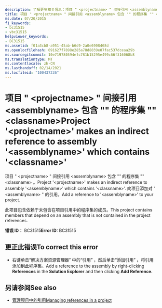 ```yaml
---
description: 了解更多相关信息：项目 " <projectname> " 间接引用 <assemblyname> 包含 "" 的程序集 " <classname> "
title: 项目 " <projectname> " 间接引用 <assemblyname> 包含 "" 的程序集 "" <classname>
ms.date: 07/20/2015
f1_keywords:
- bc31515
- vbc31515
helpviewer_keywords:
- BC31515
ms.assetid: f01a3cb8-a951-45ab-b6d9-2a0e6908468d
ms.openlocfilehash: 091627f7898e285a78d8039e07fac537dceaa29b
ms.sourcegitcommit: 10e719780594efc781b15295e499c66f316068b8
ms.translationtype: MT
ms.contentlocale: zh-CN
ms.lasthandoff: 02/14/2021
ms.locfileid: "100437236"
---
```

# <a name="project-projectname-makes-an-indirect-reference-to-assembly-assemblyname-which-contains-classname"></a><span data-ttu-id="ded11-103">项目 " \<projectname> " 间接引用 \<assemblyname> 包含 "" 的程序集 "" \<classname></span><span class="sxs-lookup"><span data-stu-id="ded11-103">Project '\<projectname>' makes an indirect reference to assembly '\<assemblyname>' which contains '\<classname>'</span></span>

<span data-ttu-id="ded11-104">项目 " \<projectname> " 间接引用 \<assemblyname> 包含 "" 的程序集 "" \<classname> 。</span><span class="sxs-lookup"><span data-stu-id="ded11-104">Project '\<projectname>' makes an indirect reference to assembly '\<assemblyname>' which contains '\<classname>'.</span></span> <span data-ttu-id="ded11-105">向项目添加对 " \<assemblyname> " 的引用。</span><span class="sxs-lookup"><span data-stu-id="ded11-105">Add a reference to '\<assemblyname>' to your project.</span></span>  
  
 <span data-ttu-id="ded11-106">此项目包含依赖于未包含在项目引用中的程序集的成员。</span><span class="sxs-lookup"><span data-stu-id="ded11-106">This project contains members that depend on an assembly that is not contained in the project references.</span></span>  
  
 <span data-ttu-id="ded11-107">**错误 ID：** BC31515</span><span class="sxs-lookup"><span data-stu-id="ded11-107">**Error ID:** BC31515</span></span>  
  
## <a name="to-correct-this-error"></a><span data-ttu-id="ded11-108">更正此错误</span><span class="sxs-lookup"><span data-stu-id="ded11-108">To correct this error</span></span>  
  
- <span data-ttu-id="ded11-109">右键单击“解决方案资源管理器”  中的“引用”  ，然后单击“添加引用” ，将引用添加到此程序集。</span><span class="sxs-lookup"><span data-stu-id="ded11-109">Add a reference to the assembly by right-clicking **References** in the **Solution Explorer** and then clicking **Add Reference**.</span></span>  
  
## <a name="see-also"></a><span data-ttu-id="ded11-110">另请参阅</span><span class="sxs-lookup"><span data-stu-id="ded11-110">See also</span></span>

- [<span data-ttu-id="ded11-111">管理项目中的引用</span><span class="sxs-lookup"><span data-stu-id="ded11-111">Managing references in a project</span></span>](/visualstudio/ide/managing-references-in-a-project)
